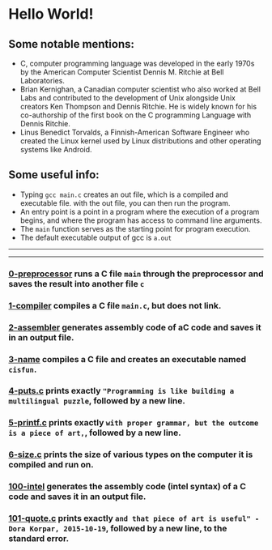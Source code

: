 # Hello World!

## Some notable mentions:

* C, computer programming language was developed in the early 1970s by the American Computer Scientist Dennis M. Ritchie at Bell Laboratories. 
* Brian Kernighan, a Canadian computer scientist who also worked at Bell Labs and contributed to the development of Unix alongside Unix creators Ken Thompson and Dennis Ritchie. He is widely known for his co-authorship of the first book on the C programming Language with Dennis Ritchie.
* Linus Benedict Torvalds, a Finnish-American Software Engineer who created the Linux kernel used by Linux distributions and other operating systems like Android.

## Some useful info:
* Typing `gcc main.c` creates an out file, which is a compiled and executable file. with the out file, you can then run the program.
* An entry point is a point in a program where the execution of a program begins, and where the program has access to command line arguments.
* The `main` function serves as the starting point for program execution.
* The default executable output of gcc is `a.out`
---
---
### [0-preprocessor](https://github.com/Salau6123126/alx-low_level_programming/tree/main/0x00-hello_world/0-preprocessor) runs a C file `main` through the preprocessor and saves the result into another file `c`
### [1-compiler](https://github.com/Salau6123126/alx-low_level_programming/tree/main/0x00-hello_world/1-compiler) compiles a C file `main.c`, but does not link.
### [2-assembler](https://github.com/Salau6123126/alx-low_level_programming/tree/main/0x00-hello_world/2-assembler) generates assembly code of aC code and saves it in an output file.
### [3-name](https://github.com/Salau6123126/alx-low_level_programming/tree/main/0x00-hello_world/3-name) compiles a C file and creates an executable named `cisfun`.
### [4-puts.c](https://github.com/Salau6123126/alx-low_level_programming/tree/main/0x00-hello_world/4-puts.c) prints exactly `"Programming is like building a multilingual puzzle`, followed by a new line.
### [5-printf.c](https://github.com/Salau6123126/alx-low_level_programming/tree/main/0x00-hello_world/5-printf.c) prints exactly `with proper grammar, but the outcome is a piece of art,`, followed by a new line.
### [6-size.c](https://github.com/Salau6123126/alx-low_level_programming/tree/main/0x00-hello_world/6-size.c) prints the size of various types on the computer it is compiled and run on.
### [100-intel](https://github.com/Salau6123126/alx-low_level_programming/tree/main/0x00-hello_world/100-intel) generates the assembly code (intel syntax) of a C code and saves it in an output file.
### [101-quote.c](https://github.com/Salau6123126/alx-low_level_programming/tree/main/0x00-hello_world/101-quote.c) prints exactly `and that piece of art is useful" - Dora Korpar, 2015-10-19`, followed by a new line, to the standard error.
